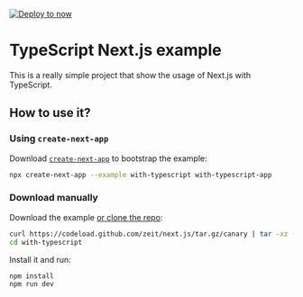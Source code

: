 [![Deploy to now](https://deploy.now.sh/static/button.svg)](https://deploy.now.sh/?repo=https://github.com/zeit/next.js/tree/master/examples/with-typescript)

# TypeScript Next.js example  

This is a really simple project that show the usage of Next.js with TypeScript.  

## How to use it?

### Using `create-next-app`

Download [`create-next-app`](https://github.com/segmentio/create-next-app) to bootstrap the example:

```bash
npx create-next-app --example with-typescript with-typescript-app
```

### Download manually

Download the example [or clone the repo](https://github.com/zeit/next.js):
  
```bash
curl https://codeload.github.com/zeit/next.js/tar.gz/canary | tar -xz --strip=2 next.js-canary/examples/with-typescript
cd with-typescript
```

Install it and run:
 
```
npm install
npm run dev
```  

